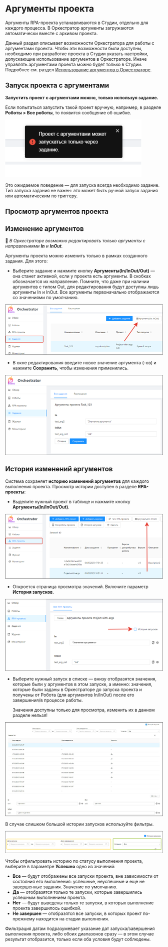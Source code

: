 # Аргументы проекта

Аргументы RPA-проекта устанавливаются в Студии, отдельно для каждого процесса. В Оркестратор аргументы загружаются автоматически вместе с архивом проекта. 

Данный раздел описывает возможности Оркестратора для работы с аргументами проекта. Чтобы эти возможности были доступны, необходимо при разработке проекта в Студии указать настройки, допускающие использование аргументов в Оркестраторе. Иначе управлять аргументами проекта можно будет только в Студии. Подробнее см. раздел [Использование аргументов в Оркестраторе](https://docs.primo-rpa.ru/primo-rpa/primo-studio/process/args#argumenty-orkestratora). 


## Запуск проекта с аргументами

**Запустить проект с аргументами можно, только используя задание.**

Если попытаться запустить такой проект вручную, например, в разделе **Роботы > Все роботы**, то появится сообщение об ошибке. 

![](<../../../.gitbook/assets/error-for-project-args.png>) 

Это ожидаемое поведение — для запуска всегда необходимо задание. Тип запуска задания не важен: это может быть ручной запуск задания или автоматическим по триггеру.


## Просмотр аргументов проекта




## Изменение аргументов
:small_orange_diamond: *В Оркестраторе возможно редактировать только аргументы с направлениями **In** и **InOut**.*

Аргументы проекта можно изменить только в рамках созданного задания. Для этого:
* Выберите задание и нажмите кнопку **Аргументы(In/InOut/Out)** — она станет активной, если у проекта есть аргументы. В скобках обозначается их направление. Помните, что даже при наличии аргументов с типом Out, для редактирования будут доступны лишь аргументы In и InOut. Все аргументы первоначально отображаются со значениями по умолчанию.

![](<../../../.gitbook/assets/task-for-args.png>) 

* В окне редактирования введите новое значение аргумента (-ов) и нажмите **Сохранить**, чтобы изменения применились.

![](<../../../.gitbook/assets/editing-args.png>) 

## История изменений аргументов

Система сохраняет **историю изменений аргументов** для каждого выполнения проекта. Просмотр истории доступен в разделе **RPA-проекты**:
* Выделите нужный проект в таблице и нажмите кнопку **Аргументы(In/InOut/Out)**. 

![](<../../../.gitbook/assets/projects-button-args.png>) 

* Откроется страница просмотра значений. Включите параметр **История запусков**. 

![](<../../../.gitbook/assets/projects-args-history-parametr.png>) 

* Выберите нужный запуск в списке — внизу отобразятся значения, которые были у аргументов в этом запуске, а именно: значения, которые были заданы в Оркестраторе до запуска проекта и получены от Робота (для аргументов In/InOut) после его завершения/в процессе работы.
  
  Значения доступны только для просмотра, изменить их в данном разделе нельзя!

![](<../../../.gitbook/assets/orch-args-run-history.png>) 

В случае слишком большой истории запусков используйте фильтры.

![](<../../../.gitbook/assets/filter.png>) 

Чтобы отфильтровать историю по статусу выполнения проекта, выберите в параметре **Успешно** одно из значений:
* **Все** — будут отображены все запуски проекта, вне зависимости от состояния его выполнения: успешные, неуспешные и еще не завершенные задания. Значение по умолчанию. 
* **Да** — отобразятся только те запуски, которые завершились успешным выполнением проекта.
* **Нет** — будут выведены только те запуски, в которых выполнение проекта завершилось ошибкой.
* **Не завершен** — отобразятся все запуски, в которых проект по-прежнему находится на стадии выполнения.

Фильтрация датам подразумевает указание дат запуска/завершения выполнения проекта, либо обоих диапазонов сразу — в этом случае результат отобразится, только если оба условия будут соблюдены.

